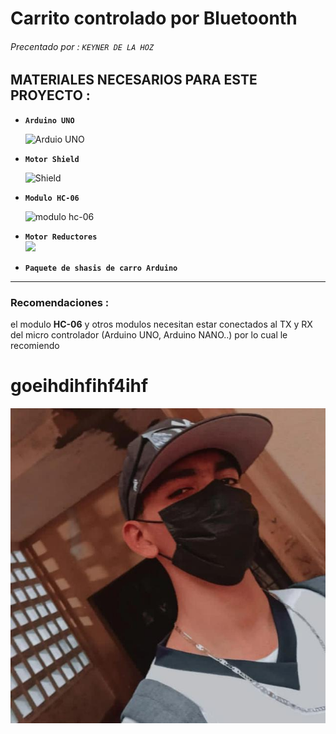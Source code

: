 # **Carrito controlado por Bluetoonth**
###### Precentado por : ````KEYNER DE LA HOZ````  
## **MATERIALES NECESARIOS PARA ESTE PROYECTO :**
 - **````Arduino UNO````**

    ![Arduio UNO](https://www.arduino.cc/wiki/static/8967993b3c6f31ba0eaeca8c7d539a35/65c7b/ArduinoUNO_bb.png)
 - **````Motor Shield````**

     ![Shield](https://forum.fritzing.org/uploads/default/original/2X/9/9a90fa029440712126031e16236f7991a66832dd.png )
 - **````Modulo HC-06````**

    ![modulo hc-06](https://i0.wp.com/1.bp.blogspot.com/-5x1jCWqtQ-Q/XtHLR8go2-I/AAAAAAAAAy8/g8sDZjX_reYDtC2558iNqrVBZuPwy5BrACK4BGAsYHg/w320-h145/HC-06%2BFRITZING.png?w=1140&ssl=1)
 - **````Motor Reductores````**    
    ![](https://forum.fritzing.org/uploads/default/original/2X/0/0112234fabb07469d9d242f2d305de8de60775d9.png)

 -  **````Paquete de shasis de carro Arduino ````**  
 ---
 ### **Recomendaciones :**
 el modulo **HC-06** y otros modulos necesitan estar conectados al TX y RX del micro controlador (Arduino UNO, Arduino NANO..) por lo cual le recomiendo  
 

 # goeihdihfihf4ihf
![](ko.jpg)